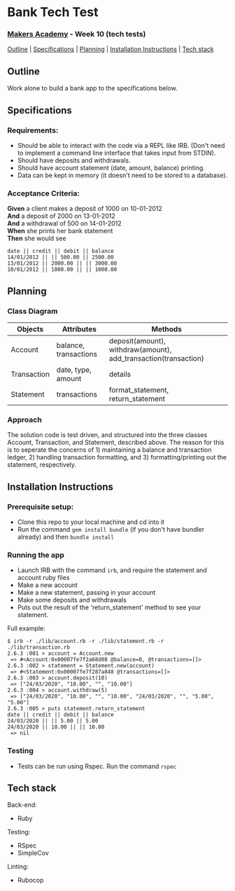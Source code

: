 # Bank Tech Test
### [Makers Academy](http://www.makersacademy.com) - Week 10 (tech tests)

[Outline](#Outline) | [Specifications](#Specifications) | [Planning](#Planning) | [Installation Instructions](#Installation_Instructions) | [Tech stack](#Tech_stack)

## <a name="Outline">Outline</a>

Work alone to build a bank app to the specifications below.

## <a name="Specifications">Specifications</a>

### Requirements:
- Should be able to interact with the code via a REPL like IRB. (Don't need to implement a command line interface that takes input from STDIN).
- Should have deposits and withdrawals.
- Should have account statement (date, amount, balance) printing.
- Data can be kept in memory (it doesn't need to be stored to a database).

### Acceptance Criteria:
**Given** a client makes a deposit of 1000 on 10-01-2012  
**And** a deposit of 2000 on 13-01-2012  
**And** a withdrawal of 500 on 14-01-2012  
**When** she prints her bank statement  
**Then** she would see

```
date || credit || debit || balance
14/01/2012 || || 500.00 || 2500.00
13/01/2012 || 2000.00 || || 3000.00
10/01/2012 || 1000.00 || || 1000.00
```

## <a name="Planning">Planning</a>

### Class Diagram

Objects  | Attributes | Methods
--- | --- | ---
Account  | balance, transactions | deposit(amount), withdraw(amount), add_transaction(transaction)
Transaction | date, type, amount | details
Statement | transactions | format_statement, return_statement

### Approach

The solution code is test driven, and structured into the three classes Account, Transaction, and Statement, described above. The reason for this is to seperate the concerns of 1) maintaining a balance and transaction ledger, 2) handling transaction formatting, and 3) formatting/printing out the statement, respectively.

## <a name="Installation_Instructions">Installation Instructions</a>

### Prerequisite setup:
- Clone this repo to your local machine and cd into it
- Run the command `gem install bundle` (if you don't have bundler already) and then `bundle install`

### Running the app
- Launch IRB with the command `irb`, and require the statement and account ruby files
- Make a new account
- Make a new statement, passing in your account
- Make some deposits and withdrawals
- Puts out the result of the 'return_statement' method to see your statement. 

Full example:

```
$ irb -r ./lib/account.rb -r ./lib/statement.rb -r ./lib/transaction.rb
2.6.3 :001 > account = Account.new
 => #<Account:0x00007fe7f2a68d08 @balance=0, @transactions=[]> 
2.6.3 :002 > statement = Statement.new(account)
 => #<Statement:0x00007fe7f287a848 @transactions=[]> 
2.6.3 :003 > account.deposit(10)
 => ["24/03/2020", "10.00", "", "10.00"] 
2.6.3 :004 > account.withdraw(5)
 => ["24/03/2020", "10.00", "", "10.00", "24/03/2020", "", "5.00", "5.00"] 
2.6.3 :005 > puts statement.return_statement
date || credit || debit || balance
24/03/2020 || || 5.00 || 5.00
24/03/2020 || 10.00 || || 10.00
 => nil
```

### Testing
- Tests can be run using Rspec. Run the command `rspec`

## <a name="Tech_stack">Tech stack</a>

Back-end:
- Ruby

Testing:
- RSpec
- SimpleCov

Linting:
- Rubocop
